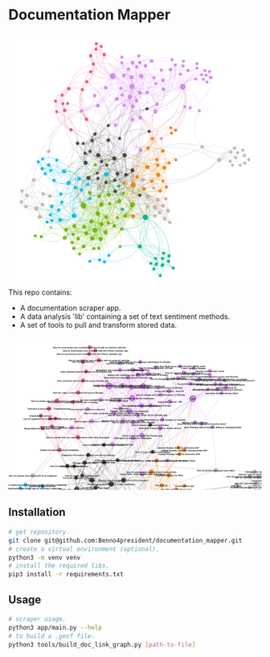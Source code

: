 # Documentation Mapper
![Final network abstract](planday.png)
This repo contains:
- A documentation scraper app.
- A data analysis 'lib' containing a set of text sentiment methods.
- A set of tools to pull and transform stored data.

![Final network](planday_text.png)

## Installation
```bash
# get repository.
git clone git@github.com:Benno4president/documentation_mapper.git
# create a virtual environment (optional).
python3 -m venv venv
# install the required libs.
pip3 install -r requirements.txt
```

## Usage
```bash
# scraper usage.
python3 app/main.py --help 
# to build a .gexf file.
python3 tools/build_doc_link_graph.py [path-to-file]
```
